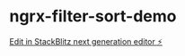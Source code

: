 # ngrx-filter-sort-demo

[Edit in StackBlitz next generation editor ⚡️](https://stackblitz.com/~/github.com/elliottregan/ngrx-filter-sort-demo)